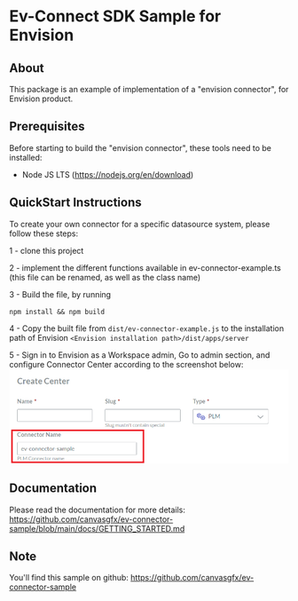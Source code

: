 # Ev-Connect SDK Sample for Envision

## About

This package is an example of implementation of a "envision connector", for Envision product. 

## Prerequisites

Before starting to build the "envision connector", these tools need to be installed:

- Node JS LTS (https://nodejs.org/en/download)

## QuickStart Instructions

To create your own connector for a specific datasource system, please follow these steps:

1 - clone this project

2 - implement the different functions available in ev-connector-example.ts (this file can be renamed, as well as the class name)

3 - Build the file, by running 
```
npm install && npm build
```

4 - Copy the built file from `dist/ev-connector-example.js` to the installation path of Envision `<Envision installation path>/dist/apps/server`

5 - Sign in to Envision as a Workspace admin, Go to admin section, and configure Connector Center according to the screenshot below:
![](./img/plm_connector_config.png)

## Documentation

Please read the documentation for more details:
https://github.com/canvasgfx/ev-connector-sample/blob/main/docs/GETTING_STARTED.md

## Note

You'll find this sample on github: https://github.com/canvasgfx/ev-connector-sample

